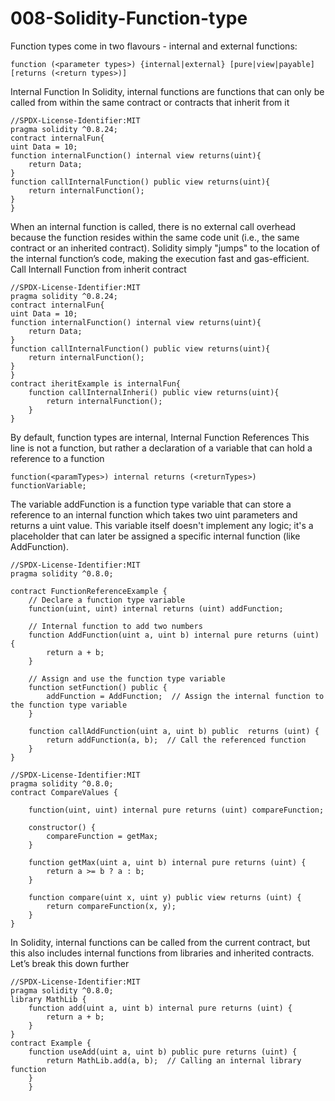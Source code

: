 # 008-Solidity-Function-type
Function types come in two flavours - internal and external functions:
```solidity
function (<parameter types>) {internal|external} [pure|view|payable] [returns (<return types>)]
```
Internal Function 
In Solidity, internal functions are functions that can only be called from within the same contract or contracts that inherit from it
```solidity
//SPDX-License-Identifier:MIT
pragma solidity ^0.8.24;
contract internalFun{
uint Data = 10;
function internalFunction() internal view returns(uint){
    return Data;
}
function callInternalFunction() public view returns(uint){
    return internalFunction();
}
}
```
When an internal function is called, there is no external call overhead because the function resides within the same code unit (i.e., the same contract or an inherited contract). Solidity simply "jumps" to the location of the internal function’s code, making the execution fast and gas-efficient.
Call Internall Function from inherit contract
```solidity
//SPDX-License-Identifier:MIT
pragma solidity ^0.8.24;
contract internalFun{
uint Data = 10;
function internalFunction() internal view returns(uint){
    return Data;
}
function callInternalFunction() public view returns(uint){
    return internalFunction();
}
}
contract iheritExample is internalFun{
    function callInternalInheri() public view returns(uint){
        return internalFunction();
    }
}
```
By default, function types are internal,
Internal Function References
This line is not a function, but rather a declaration of a variable that can hold a reference to a function
```solidity
function(<paramTypes>) internal returns (<returnTypes>) functionVariable;
```

The variable addFunction is a function type variable that can store a reference to an internal function which takes two uint parameters and returns a uint value.
This variable itself doesn't implement any logic; it's a placeholder that can later be assigned a specific internal function (like AddFunction).
```solidity
//SPDX-License-Identifier:MIT
pragma solidity ^0.8.0;

contract FunctionReferenceExample {
    // Declare a function type variable
    function(uint, uint) internal returns (uint) addFunction;

    // Internal function to add two numbers
    function AddFunction(uint a, uint b) internal pure returns (uint) {
        return a + b;
    }

    // Assign and use the function type variable
    function setFunction() public {
        addFunction = AddFunction;  // Assign the internal function to the function type variable
    }

    function callAddFunction(uint a, uint b) public  returns (uint) {
        return addFunction(a, b);  // Call the referenced function
    }
}
```
```solidity
//SPDX-License-Identifier:MIT
pragma solidity ^0.8.0;
contract CompareValues {
    
    function(uint, uint) internal pure returns (uint) compareFunction;

    constructor() {
        compareFunction = getMax;  
    }

    function getMax(uint a, uint b) internal pure returns (uint) {
        return a >= b ? a : b;
    }

    function compare(uint x, uint y) public view returns (uint) {
        return compareFunction(x, y);  
    }
}
```

In Solidity, internal functions can be called from the current contract, but this also includes internal functions from libraries and inherited contracts. Let’s break this down further
```solidity
//SPDX-License-Identifier:MIT
pragma solidity ^0.8.0;
library MathLib {
    function add(uint a, uint b) internal pure returns (uint) {
        return a + b;
    }
}
contract Example {
    function useAdd(uint a, uint b) public pure returns (uint) {
        return MathLib.add(a, b);  // Calling an internal library function
    }
    }
```



